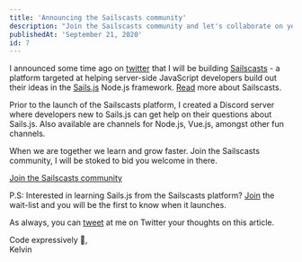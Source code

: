 ```yaml
---
title: 'Announcing the Sailscasts community'
description: "Join the Sailscasts community and let's collaborate on your journey with Sails.js and Server-side JavaScript"
publishedAt: 'September 21, 2020'
id: 7
---
```


I announced some time ago on [twitter](https://twitter.com/Dominus_Kelvin/status/1302614636227956736?s=20) that I will be building [Sailscasts](https://sailscasts.com) - a platform targeted at helping server-side JavaScript developers build out their ideas in the [Sails.js](https://sailsjs.com) Node.js framework. [Read](/blog/introducing-sailscasts) more about Sailscasts.

Prior to the launch of the Sailscasts platform, I created a Discord server where developers new to Sails.js can get help on their questions about Sails.js. Also available are channels for Node.js, Vue.js, amongst other fun channels.

When we are together we learn and grow faster. Join the Sailscasts community, I will be stoked to bid you welcome in there.

[Join the Sailscasts community](https://discord.gg/VVp5K2)

P.S: Interested in learning Sails.js from the Sailscasts platform? [Join](https://sailscasts.com) the wait-list and you will be the first to know when it launches.

As always, you can [tweet](https://twitter.com/dominus_kelvin) at me on Twitter your thoughts on this article.

Code expressively 🎨, <br /> Kelvin
